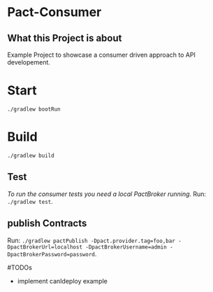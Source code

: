 # Pact-Consumer

## What this Project is about
Example Project to showcase a consumer driven approach to API developement.

# Start

`./gradlew bootRun`

# Build

`./gradlew build`

## Test

*To run the consumer tests you need a local PactBroker running.* 
Run: `./gradlew test`.

## publish Contracts
Run: `./gradlew pactPublish -Dpact.provider.tag=foo,bar -DpactBrokerUrl=localhost -DpactBrokerUsername=admin -DpactBrokerPassword=password`.

#TODOs
* implement canIdeploy example
